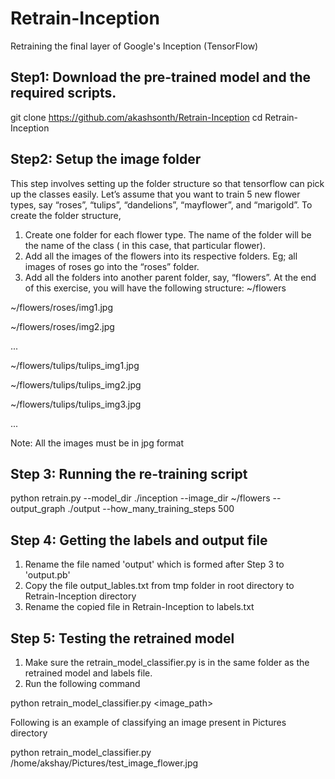 # Retrain-Inception
Retraining the final layer of Google's Inception (TensorFlow)


## Step1: Download the pre-trained model and the required scripts.
git clone https://github.com/akashsonth/Retrain-Inception
cd Retrain-Inception


## Step2: Setup the image folder
This step involves setting up the folder structure so that tensorflow can pick up the classes easily. Let’s assume that you want to train 5 new flower types, say “roses”, “tulips”, “dandelions”, “mayflower”, and “marigold”. To create the folder structure,

1. Create one folder for each flower type. The name of the folder will be the name of the class ( in this case, that particular flower).
2. Add all the images of the flowers into its respective folders. Eg; all images of roses go into the “roses” folder.
3. Add all the folders into another parent folder, say, “flowers”.
At the end of this exercise, you will have the following structure:
~/flowers
 
~/flowers/roses/img1.jpg
 
~/flowers/roses/img2.jpg
 
...
 
~/flowers/tulips/tulips_img1.jpg
 
~/flowers/tulips/tulips_img2.jpg
 
~/flowers/tulips/tulips_img3.jpg
 
...

Note: All the images must be in jpg format
 
 
## Step 3: Running the re-training script
python retrain.py --model_dir ./inception --image_dir ~/flowers --output_graph ./output --how_many_training_steps 500


## Step 4: Getting the labels and output file
1. Rename the file named 'output' which is formed after Step 3 to 'output.pb'
2. Copy the file output_lables.txt from tmp folder in root directory to Retrain-Inception directory
3. Rename the copied file in Retrain-Inception to labels.txt


## Step 5: Testing the retrained model
1. Make sure the retrain_model_classifier.py is in the same folder as the retrained model and labels file.
2. Run the following command

python retrain_model_classifier.py <image_path>

Following is an example of classifying an image present in Pictures directory 

python retrain_model_classifier.py /home/akshay/Pictures/test_image_flower.jpg

